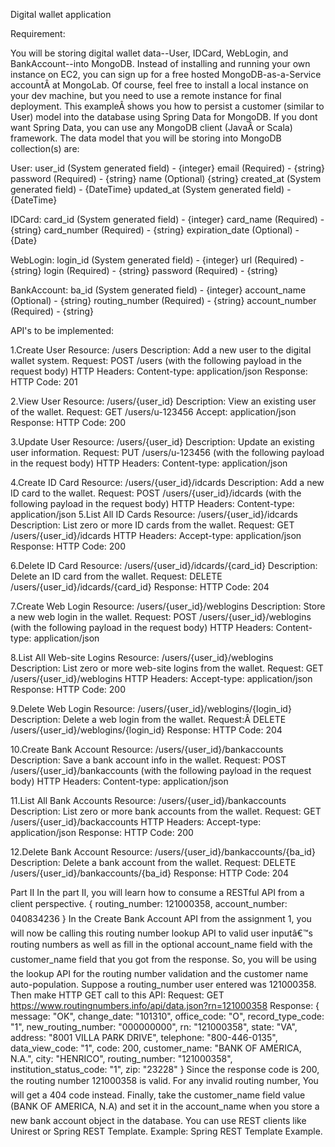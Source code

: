 Digital wallet application


Requirement:


You will be storing digital wallet data--User, IDCard, WebLogin, and BankAccount--into MongoDB. Instead of installing and running your own instance on EC2, you can sign up for a free hosted MongoDB-as-a-Service accountÂ at MongoLab. Of course, feel free to install a local instance on your dev machine, but you need to use a remote instance for final deployment.
This exampleÂ shows you how to persist a customer (similar to User) model into the database using Spring Data for MongoDB. If you dont want Spring Data, you can use any MongoDB client (JavaÂ or Scala) framework.
The data model that you will be storing into MongoDB collection(s) are:

User:
user_id (System generated field) - {integer}
email (Required) - {string}
password (Required) - {string}
name (Optional) {string}
created_at (System generated field) - {DateTime}
updated_at (System generated field) - {DateTime}

IDCard:
card_id (System generated field) - {integer}
card_name (Required) - {string}
card_number (Required) - {string}
expiration_date (Optional) - {Date}

WebLogin:
login_id (System generated field) - {integer}
url (Required) - {string}
login (Required) - {string}
password (Required) - {string}

BankAccount:
ba_id (System generated field) - {integer}
account_name (Optional) - {string}
routing_number (Required) - {string}
account_number (Required) - {string}

API's to be implemented:

1.Create User
Resource: /users
Description: Add a new user to the digital wallet system.
Request: 
POST /users (with the following payload in the request body)
HTTP Headers:
Content-type: application/json
Response:
HTTP Code: 201

2.View User
Resource: /users/{user_id}
Description: View an existing user of the wallet.
Request:
GET /users/u-123456
Accept: application/json
Response:
HTTP Code: 200

3.Update User
Resource: /users/{user_id}
Description: Update an existing user information.
Request:
PUT /users/u-123456 (with the following payload in the request body)
HTTP Headers:
Content-type: application/json

4.Create ID Card
Resource: /users/{user_id}/idcards
Description: Add a new ID card to the wallet.
Request:
POST /users/{user_id}/idcards (with the following payload in the request body)
HTTP Headers:
Content-type: application/json
5.List All ID Cards
Resource: /users/{user_id}/idcards
Description: List zero or more ID cards from the wallet.
Request: 
GET /users/{user_id}/idcards
HTTP Headers:
Accept-type: application/json
Response:
HTTP Code: 200

6.Delete ID Card
Resource: /users/{user_id}/idcards/{card_id}
Description: Delete an ID card from the wallet.
Request:
DELETE /users/{user_id}/idcards/{card_id}
Response:
HTTP Code: 204

7.Create Web Login
Resource: /users/{user_id}/weblogins
Description: Store a new web login in the wallet.
Request:
POST /users/{user_id}/weblogins (with the following payload in the request body)
HTTP Headers:
Content-type: application/json

8.List All Web-site Logins
Resource: /users/{user_id}/weblogins
Description: List zero or more web-site logins from the wallet.
Request:
GET /users/{user_id}/weblogins
HTTP Headers:
Accept-type: application/json
Response:
HTTP Code: 200

9.Delete Web Login
Resource: /users/{user_id}/weblogins/{login_id}
Description: Delete a web login from the wallet.
Request:Â 
DELETE /users/{user_id}/weblogins/{login_id}
Response:
HTTP Code: 204

10.Create Bank Account
Resource: /users/{user_id}/bankaccounts
Description: Save a bank account info in the wallet.
Request:
POST /users/{user_id}/bankaccounts (with the following payload in the request body)
HTTP Headers:
Content-type: application/json

11.List All Bank Accounts
Resource: /users/{user_id}/bankaccounts
Description: List zero or more bank accounts from the wallet.
Request:
GET /users/{user_id}/backaccounts
HTTP Headers:
Accept-type: application/json
Response:
HTTP Code: 200

12.Delete Bank Account
Resource: /users/{user_id}/bankaccounts/{ba_id}
Description: Delete a bank account from the wallet.
Request:
DELETE /users/{user_id}/bankaccounts/{ba_id}
Response:
HTTP Code: 204

Part II
In the part II, you will learn how to consume a RESTful API from a client perspective.
{
 routing_number: 121000358,
 account_number: 040834236
}
In the Create Bank Account API from the assignment 1, you will now be calling this routing number lookup API to valid user inputâ€™s routing numbers as well as fill in the optional account_name field with the customer_name field that you got from the response. So, you will be using the lookup API for the routing number validation and the customer name auto-population.
Suppose a routing_number user entered was 121000358. Then make HTTP GET call to this API:
Request:
GET https://www.routingnumbers.info/api/data.json?rn=121000358
Response:
{
message: "OK",
change_date: "101310",
office_code: "O",
record_type_code: "1",
new_routing_number: "000000000",
rn: "121000358",
state: "VA",
address: "8001 VILLA PARK DRIVE",
telephone: "800-446-0135",
data_view_code: "1",
code: 200,
customer_name: "BANK OF AMERICA, N.A.",
city: "HENRICO",
routing_number: "121000358",
institution_status_code: "1",
zip: "23228"
}
Since the response code is 200, the routing number 121000358 is valid. For any invalid routing number, You will get a 404 code instead. Finally, take the customer_name field value (BANK OF AMERICA, N.A) 
and set it in the account_name when you store a new bank account object in the database.
You can use REST clients like Unirest or Spring REST Template.
Example:
Spring REST Template Example.
